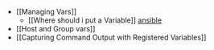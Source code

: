 - [[Managing Vars]]
	- [[Where should i put a Variable]] [ansible](https://docs.ansible.com/ansible/latest/playbook_guide/playbooks_variables.html#variable-precedence-where-should-i-put-a-variable)
- [[Host and Group vars]]
- [[Capturing Command Output with Registered Variables]]

